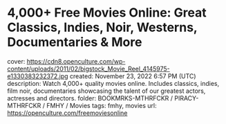 # 4,000+ Free Movies Online: Great Classics, Indies, Noir, Westerns, Documentaries & More

cover: https://cdn8.openculture.com/wp-content/uploads/2011/02/bigstock_Movie_Reel_4145975-e1330383232372.jpg
created: November 23, 2022 6:57 PM (UTC)
description: Watch 4,000+ quality movies online. Includes classics, indies, film noir, documentaries showcasing the talent of our greatest actors, actresses and directors.
folder: BOOKMRKS-MTHRFCKR / PIRACY-MTHRFCKR / FMHY / Movies
tags: fmhy, movies
url: https://openculture.com/freemoviesonline